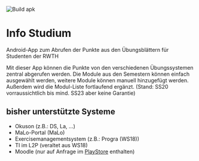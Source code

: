 ![Build apk](https://github.com/fabalexsie/InfoStudium/workflows/Build%20apk/badge.svg)
# Info Studium
Android-App zum Abrufen der Punkte aus den Übungsblättern für Studenten der RWTH

Mit dieser App können die Punkte von den verschiedenen Übungssystemen zentral abgerufen werden.
Die Module aus den Semestern können einfach ausgewählt werden, weitere Module können manuell hinzugefügt werden. Außerdem wird die Modul-Liste fortlaufend ergänzt. (Stand: SS20 vorraussichtlich bis mind. SS23 aber keine Garantie)

## bisher unterstützte Systeme
* Okuson (z.B.: DS, La, ...)
* MaLo-Portal (MaLo)
* Exercisemanagementsystem (z.B.: Progra (WS18))
* TI im L2P (veraltet aus WS18)
* Moodle (nur auf Anfrage im [PlayStore](https://play.google.com/store/apps/details?id=de.siebes.fabian.infostudium "Info Studium im PlayStore") enthalten)
